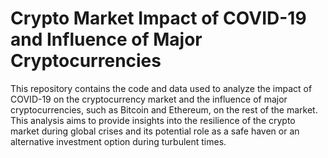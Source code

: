 # Crypto Market Impact of COVID-19 and Influence of Major Cryptocurrencies

This repository contains the code and data used to analyze the impact of COVID-19 on the cryptocurrency market and the influence of major cryptocurrencies, such as Bitcoin and Ethereum, on the rest of the market. This analysis aims to provide insights into the resilience of the crypto market during global crises and its potential role as a safe haven or an alternative investment option during turbulent times.
